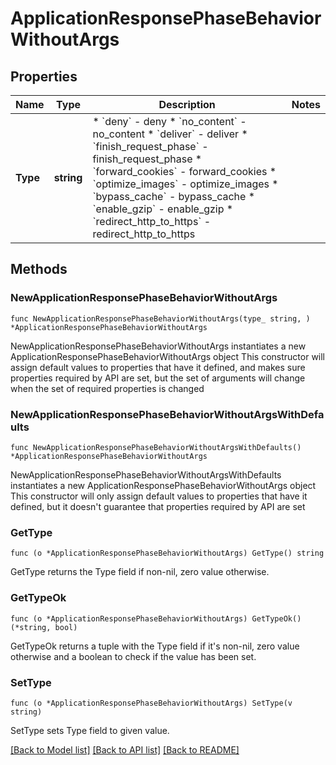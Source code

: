 # ApplicationResponsePhaseBehaviorWithoutArgs

## Properties

Name | Type | Description | Notes
------------ | ------------- | ------------- | -------------
**Type** | **string** | * &#x60;deny&#x60; - deny * &#x60;no_content&#x60; - no_content * &#x60;deliver&#x60; - deliver * &#x60;finish_request_phase&#x60; - finish_request_phase * &#x60;forward_cookies&#x60; - forward_cookies * &#x60;optimize_images&#x60; - optimize_images * &#x60;bypass_cache&#x60; - bypass_cache * &#x60;enable_gzip&#x60; - enable_gzip * &#x60;redirect_http_to_https&#x60; - redirect_http_to_https | 

## Methods

### NewApplicationResponsePhaseBehaviorWithoutArgs

`func NewApplicationResponsePhaseBehaviorWithoutArgs(type_ string, ) *ApplicationResponsePhaseBehaviorWithoutArgs`

NewApplicationResponsePhaseBehaviorWithoutArgs instantiates a new ApplicationResponsePhaseBehaviorWithoutArgs object
This constructor will assign default values to properties that have it defined,
and makes sure properties required by API are set, but the set of arguments
will change when the set of required properties is changed

### NewApplicationResponsePhaseBehaviorWithoutArgsWithDefaults

`func NewApplicationResponsePhaseBehaviorWithoutArgsWithDefaults() *ApplicationResponsePhaseBehaviorWithoutArgs`

NewApplicationResponsePhaseBehaviorWithoutArgsWithDefaults instantiates a new ApplicationResponsePhaseBehaviorWithoutArgs object
This constructor will only assign default values to properties that have it defined,
but it doesn't guarantee that properties required by API are set

### GetType

`func (o *ApplicationResponsePhaseBehaviorWithoutArgs) GetType() string`

GetType returns the Type field if non-nil, zero value otherwise.

### GetTypeOk

`func (o *ApplicationResponsePhaseBehaviorWithoutArgs) GetTypeOk() (*string, bool)`

GetTypeOk returns a tuple with the Type field if it's non-nil, zero value otherwise
and a boolean to check if the value has been set.

### SetType

`func (o *ApplicationResponsePhaseBehaviorWithoutArgs) SetType(v string)`

SetType sets Type field to given value.



[[Back to Model list]](../README.md#documentation-for-models) [[Back to API list]](../README.md#documentation-for-api-endpoints) [[Back to README]](../README.md)



